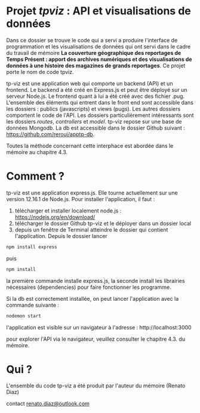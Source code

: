 # Projet *tpviz* : API et visualisations de données

Dans ce dossier se trouve le code qui a servi a produire l'interface de programmation et les visualisations de données qui ont servi dans le cadre du travail de mémoire **La couverture géographique des reportages de Temps Présent : apport des archives numériques et des visualisations de données à une histoire des magazines de grands reportages**. Ce projet porte le nom de code tpviz.

tp-viz est une application web qui comporte un backend (API) et un frontend. Le backend a été créé en Express.js et peut être déployé sur un serveur Node.js. Le frontend quant à lui a été créé avec des fichier .pug. L'ensemble des éléments qui entrent dans le front end sont accessible dans les dossiers : publics (javascripts) et views (pugs). Les autres dossiers comportent le code de l'API. Les dossiers particulièrement intéressants sont les dossiers *routes*, *controllers* et *model*. tp-viz repose sur une base de données Mongodb. La db est accessible dans le dossier Github suivant : https://github.com/rerouj/apptp-db. 

Toutes la méthode concernant cette interphace est abordée dans le mémoire au chapitre 4.3.

# Comment ?

tp-viz est une application express.js. Elle tourne actuellement sur une version 12.16.1 de Node.js. Pour installer l'application, il faut :

1. télécharger et installer localement node.js : https://nodejs.org/en/download/
2. télécharger le dossier Github tp-viz et le déployer dans un dossier local
3. depuis un fenêtre de Terminal atteindre le dossier qui contient l'application. Depuis le dossier lancer

```javascript
npm install express
```

puis

```javascript
npm install
```

la première commande installe express.js, la seconde install les librairies nécessaires (dependencies) pour faire fonctionner les programme.

Si la db est correctement installée, on peut lancer l'application avec la commande suivante :

```javascript
nodemon start
```

l'application est visible sur un navigateur à l'adresse : http://localhost:3000

pour explorer l'API via le navigateur, veuillez consulter le chapitre 4.3. du mémoire.

# Qui ?

L'ensemble du code tp-viz a été produit par l'auteur du mémoire (Renato Diaz)

contact renato.diaz@outlook.com